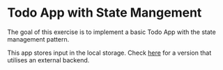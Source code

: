 # Todo App with State Mangement

The goal of this exercise is to implement a basic Todo App with the state management pattern.

This app stores input in the local storage. Check [here](https://github.com/Vieraaaas/todo-app-with-backend) for a version that utilises an external backend.
